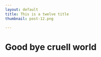 ```yaml
---
layout: default
title: This is a twelve title
thumbnail: post-12.png

---
```


# Good bye cruell world